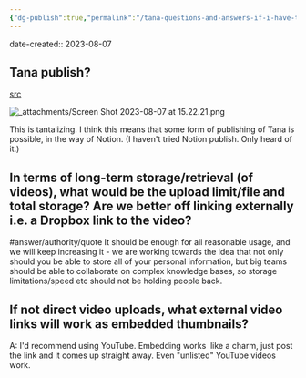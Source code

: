 ```yaml
---
{"dg-publish":true,"permalink":"/tana-questions-and-answers-if-i-have-them/","noteIcon":"2","created":"","updated":""}
---
```


date-created:: 2023-08-07

## Tana publish?

[src](https://tana.pub)

![_attachments/Screen Shot 2023-08-07 at 15.22.21.png](/img/user/_attachments/Screen%20Shot%202023-08-07%20at%2015.22.21.png)

This is tantalizing. I think this means that some form of publishing of Tana is possible, in the way of Notion. (I haven't tried Notion publish. Only heard of it.)
## In terms of long-term storage/retrieval (of videos), what would be the upload limit/file and total storage? Are we better off linking externally i.e. a Dropbox link to the video?

#answer/authority/quote
It should be enough for all reasonable usage, and we will keep increasing it - we are working towards the idea that not only should you be able to store all of your personal information, but big teams should be able to collaborate on complex knowledge bases, so storage limitations/speed etc should not be holding people back.

## If not direct video uploads, what external video links will work as embedded thumbnails?

A: I'd recommend using YouTube. Embedding works  like a charm, just post the link and it comes up straight away. Even "unlisted" YouTube videos work.
